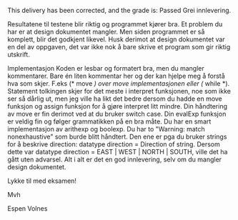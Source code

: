 This delivery has been corrected, and the grade is: Passed
Grei innlevering.

Resultatene til testene blir riktig og programmet kjører bra.
Et problem du har er at design dokumentet mangler. Men siden programmet er så komplett, blir det godkjent likevel. Husk derimot at design dokumentet var en del av oppgaven, det var ikke nok å bare skrive et program som gir riktig utskrift.

Implementasjon
Koden er lesbar og formatert bra, men du mangler kommentarer. Bare én liten kommentar her og der kan hjelpe meg å forstå hva som skjer. F.eks (* move *) over move implementasjonen eller (* while *).
Statement tolkingen skjer for det meste i interpret funksjonen, noe som ikke ser så dårlig ut, men jeg ville ha likt det bedre dersom du hadde en move funksjon og assign funksjon for å gjøre interpret litt mindre. Din håndtering av move er fin derimot ved at du bruker switch case.
Din evalExp funksjon er veldig fin og følger grammatikken på en bra måte. Du har en smart implementasjon av arithexp og boolexp.
Du har to "Warning: match nonexhaustive" som burde blitt håndtert. Den ene er pga du bruker strings for å beskrive direction: datatype direction = Direction of string. Dersom dette var datatype direction = EAST | WEST | NORTH | SOUTH, ville det ha gått uten advarsel.
Alt i alt er det en god innlevering, selv om du mangler design dokumentet.

Lykke til med eksamen!

Mvh

Espen Volnes
